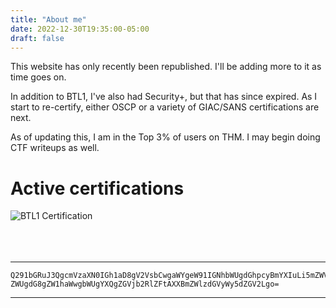```yaml
---
title: "About me"
date: 2022-12-30T19:35:00-05:00
draft: false
---
```


This website has only recently been republished. I'll be adding more to it as time goes on.

In addition to BTL1, I've also had Security+, but that has since expired. As I start to re-certify, either OSCP or a variety of GIAC/SANS certifications are next.

As of updating this, I am in the Top 3% of users on THM. I may begin doing CTF writeups as well.

<script src="https://tryhackme.com/badge/1545309"></script>

# Active certifications

![BTL1 Certification](/images/sbt-badge-btl1.png)
<br/><br/><br/><br/>

---
```
Q291bGRuJ3QgcmVzaXN0IGh1aD8gV2VsbCwgaWYgeW91IGNhbWUgdGhpcyBmYXIuLi5mZWVsIGZy
ZWUgdG8gZW1haWwgbWUgYXQgZGVjb2RlZFtAXXBmZWlzdGVyWy5dZGV2Lgo=
```

---